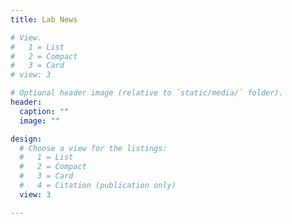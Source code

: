 ```yaml
---
title: Lab News

# View.
#   1 = List
#   2 = Compact
#   3 = Card
# view: 3

# Optional header image (relative to `static/media/` folder).
header:
  caption: ""
  image: ""

design:
  # Choose a view for the listings:
  #   1 = List
  #   2 = Compact
  #   3 = Card
  #   4 = Citation (publication only)
  view: 3

---
```

